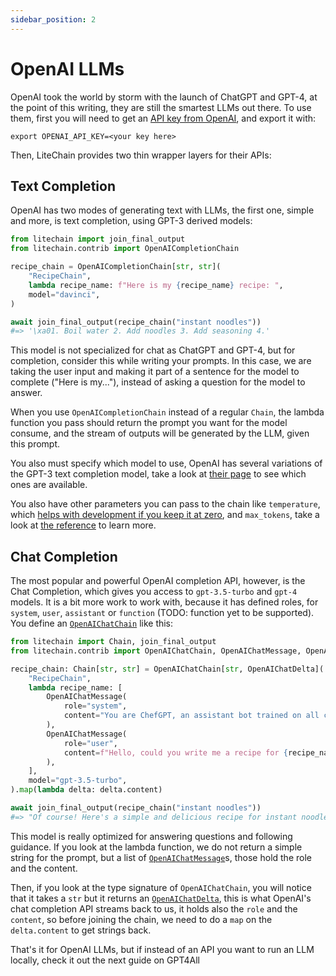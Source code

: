 ```yaml
---
sidebar_position: 2
---
```


# OpenAI LLMs

OpenAI took the world by storm with the launch of ChatGPT and GPT-4, at the point of this writing, they are still the smartest LLMs out there. To use them, first you will need to get an [API key from OpenAI](https://platform.openai.com), and export it with:

```
export OPENAI_API_KEY=<your key here>
```

Then, LiteChain provides two thin wrapper layers for their APIs:

## Text Completion

OpenAI has two modes of generating text with LLMs, the first one, simple and more, is text completion, using GPT-3 derived models:

```python
from litechain import join_final_output
from litechain.contrib import OpenAICompletionChain

recipe_chain = OpenAICompletionChain[str, str](
    "RecipeChain",
    lambda recipe_name: f"Here is my {recipe_name} recipe: ",
    model="davinci",
)

await join_final_output(recipe_chain("instant noodles"))
#=> '\xa01. Boil water 2. Add noodles 3. Add seasoning 4.'
```

This model is not specialized for chat as ChatGPT and GPT-4, but for completion, consider this while writing your prompts. In this case, we are taking the user input and making it part of a sentence for the model to complete ("Here is my..."), instead of asking a question for the model to answer.

When you use `OpenAICompletionChain` instead of a regular `Chain`, the lambda function you pass should return the prompt you want for the model consume, and the stream of outputs will be generated by the LLM, given this prompt.

You also must specify which model to use, OpenAI has several variations of the GPT-3 text completion model, take a look at [their page](https://platform.openai.com/docs/models/gpt-3) to see which ones are available.

You also have other parameters you can pass to the chain like `temperature`, which [helps with development if you keep it at zero](/docs/llms/zero_temperature), and `max_tokens`, take a look at [the reference](pathname:///reference/litechain/contrib/index.html#litechain.contrib.OpenAICompletionChain) to learn more.

## Chat Completion

The most popular and powerful OpenAI completion API, however, is the Chat Completion, which gives you access to `gpt-3.5-turbo` and `gpt-4` models. It is a bit more work to work with, because it has defined roles, for `system`, `user`, `assistant` or `function` (TODO: function yet to be supported). You define an [`OpenAIChatChain`](pathname:///reference/litechain/contrib/index.html#litechain.contrib.OpenAIChatChain) like this:

```python
from litechain import Chain, join_final_output
from litechain.contrib import OpenAIChatChain, OpenAIChatMessage, OpenAIChatDelta

recipe_chain: Chain[str, str] = OpenAIChatChain[str, OpenAIChatDelta](
    "RecipeChain",
    lambda recipe_name: [
        OpenAIChatMessage(
            role="system",
            content="You are ChefGPT, an assistant bot trained on all culinary knowledge of world's most proeminant Michelin Chefs",
        ),
        OpenAIChatMessage(
            role="user",
            content=f"Hello, could you write me a recipe for {recipe_name}?",
        ),
    ],
    model="gpt-3.5-turbo",
).map(lambda delta: delta.content)

await join_final_output(recipe_chain("instant noodles"))
#=> "Of course! Here's a simple and delicious recipe for instant noodles:\n\nIngredients:\n- 1 packet of instant noodles (your choice of flavor)\n- 2 cups of water\n- 1 tablespoon of vegetable oil\n- 1 small onion, thinly sliced\n- 1 clove of garlic, minced\n- 1 small carrot, julienned\n- 1/2 cup of sliced mushrooms\n- 1/2 cup of shredded cabbage\n- 2 tablespoons of soy sauce\n- 1 teaspoon of sesame oil\n- Optional toppings: sliced green onions, boiled egg, cooked chicken or shrimp, chili flakes\n\nInstructions:\n1. In a medium-sized pot, bring the water to a boil. Add the instant noodles and cook according to the package instructions until they are al dente. Drain and set aside.\n\n2. In the same pot, heat the vegetable oil over medium heat. Add the sliced onion and minced garlic, and sauté until they become fragrant and slightly caramelized.\n\n3. Add the julienned carrot, sliced mushrooms, and shredded cabbage to the pot. Stir-fry for a few minutes until the vegetables are slightly softened.\n\n4. Add the cooked instant noodles to the pot and toss them with the vegetables.\n\n5. In a small bowl, mix together the soy sauce and sesame oil. Pour this mixture over the noodles and vegetables, and toss everything together until well combined.\n\n6. Cook for an additional 2-3 minutes, stirring occasionally, to allow the flavors to meld together.\n\n7. Remove the pot from heat and divide the noodles into serving bowls. Top with your desired toppings such as sliced green onions, boiled egg, cooked chicken or shrimp, and chili flakes.\n\n8. Serve the instant noodles hot and enjoy!\n\nFeel free to customize this recipe by adding your favorite vegetables or protein. Enjoy your homemade instant noodles!"
```

This model is really optimized for answering questions and following guidance. If you look at the lambda function, we do not return a simple string for the prompt, but a list of [`OpenAIChatMessage`](pathname:///reference/litechain/contrib/index.html#litechain.contrib.OpenAIChatMessage)s, those hold the role and the content.

Then, if you look at the type signature of `OpenAIChatChain`, you will notice that it takes a `str` but it returns an [`OpenAIChatDelta`](pathname:///reference/litechain/contrib/index.html#litechain.contrib.OpenAIChatMessage), this is what OpenAI's chat completion API streams back to us, it holds also the `role` and the `content`, so before joining the chain, we need to do a `map` on the `delta.content` to get strings back.

That's it for OpenAI LLMs, but if instead of an API you want to run an LLM locally, check it out the next guide on GPT4All